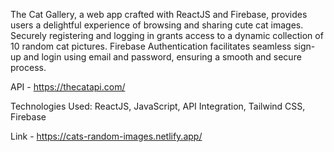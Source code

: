 The Cat Gallery, a web app crafted with ReactJS and Firebase, provides users a delightful experience of browsing and sharing cute cat images. Securely registering and logging in grants access to a dynamic collection of 10 random cat pictures. Firebase Authentication facilitates seamless sign-up and login using email and password, ensuring a smooth and secure process.

API - https://thecatapi.com/

Technologies Used: ReactJS, JavaScript, API Integration, Tailwind CSS, Firebase

Link - https://cats-random-images.netlify.app/
